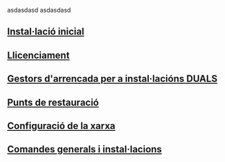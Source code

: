 asdasdasd
asdasdasd



## [Instal·lació inicial](instal·lació_inicial.md)
## [Llicenciament](llicenciament.md)
## [Gestors d'arrencada per a instal·lacións DUALS](gestors_arrencada.md)
## [Punts de restauració](restauració.md)
## [Configuració de la xarxa](xarxa.md)
## [Comandes generals i instal·lacions](gestors_de_paquets.md)
